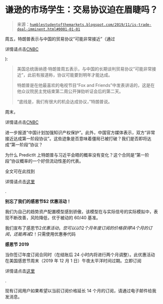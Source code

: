<!--yml

分类: 未分类

日期：2024-05-18 02:23:47

-->

# 谦逊的市场学生：交易协议迫在眉睫吗？

> 来源：[`humblestudentofthemarkets.blogspot.com/2019/11/is-trade-deal-imminent.html#0001-01-01`](https://humblestudentofthemarkets.blogspot.com/2019/11/is-trade-deal-imminent.html#0001-01-01)

周五，特朗普表示与中国的贸易协议“可能非常接近”（通过

详情请点击[CNBC](https://www.cnbc.com/2019/11/22/trump-says-trade-deal-with-china-is-very-close.html)

):

> 美国总统唐纳德·特朗普周五表示，与中国的长期谈判贸易协议“可能非常接近”，此前有报道称，协议可能要到明年才能达成。
> 
> 特朗普是在他最喜欢的电视节目“Fox and Friends”中发表讲话的，这是在他众议院民主党结束第二周公开弹劾听证会后的第二天。
> 
> “底线是，我们有很大的机会达成协议，”特朗普说。

周末，

详情请点击[CNBC](https://www.cnbc.com/2019/11/24/china-plans-stronger-protections-for-intellectual-property-rights.html)

进一步报道“中国计划加强知识产权保护”。此外，中国官方媒体表示，双方“非常接近达成第一阶段协议”。这些迹象是否意味着僵局已被打破？我们是否即将达成“第一阶段”协议？

为什么 PredictIt 上特朗普与习近平会晤的概率没有变化？这个合同是“第一阶段”协议概率的一个好但流动性差的代表。

全文可在此找到

详情请点击[这里](https://humblestudentofthemarkets.com/2019/11/25/is-a-trade-deal-imminent/)

.

**别忘了我们的感恩节$2 优惠活动！**

我们为自己的趋势资产配置模型感到骄傲，该模型在与实际信号的实际模拟中，表现不断改善，风险降低，优于被动的 60/40 基准。

我们宣布了感恩节$2 优惠活动，您可以以 12 个月年度订阅的价格获得 14 个月的订阅，还能再减$2！只需使用优惠券代码

**感恩节 2019**

当你签订年度订阅合同时（在结账后 24 小时内将进行两个月调整）。此优惠活动在美国感恩节周末（2019 年 12 月 1 日）午夜太平洋时间过期。立即订阅

详情请点击[这里](https://humblestudentofthemarkets.com/product/annual-subscription/)

.

现有订阅用户如果希望以当前订阅价格延长 14 个月的订阅，请通过电子邮件给我发消息。
